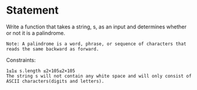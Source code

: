 # Statement

Write a function that takes a string, s, as an input and determines whether or not it is a palindrome.

    Note: A palindrome is a word, phrase, or sequence of characters that reads the same backward as forward.

Constraints:

    1≤1≤ s.length ≤2×105≤2×105
    The string s will not contain any white space and will only consist of ASCII characters(digits and letters).

